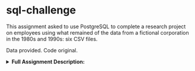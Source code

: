 # sql-challenge

This assignment asked to use PostgreSQL to complete a research project on employees using what remained of the data from a fictional corporation in the 1980s and 1990s: six CSV files.

Data provided. Code original.

<details>
  <summary><b>Full Assignment Description:</b></summary>
</br>

<b>Data Modeling</b>

   - Inspect the CSVs and sketch out an ERD of the tables. 
   - Create an image file of your ERD.
   
<b>Data Engineering</b>
  
  - Use the information you have to create a table schema for each of the six CSV files. 
  - Remember to specify data types, primary keys, foreign keys, and other constraints.
 
<b>Data Analysis</b>
  
Once you have a complete database, do the following:

  - List the following details of each employee: employee number, last name, first name, gender, and salary.
  - List employees who were hired in 1986.
  - List the manager of each department with the following information: department number, department name, the manager's employee number, last name, first name, and start and end employment dates.
  - List the department of each employee with the following information: employee number, last name, first name, and department name.
  - List all employees whose first name is "Hercules" and last names begin with "B."
  - List all employees in the Sales department, including their employee number, last name, first name, and department name.
  - List all employees in the Sales and Development departments, including their employee number, last name, first name, and department name.
  - In descending order, list the frequency count of employee last names, i.e., how many employees share each last name.

<b>Bonus</b>
 
 - Import the SQL database into Pandas
 - Create a histogram to visualize the most common salary ranges for employee
 - Create a bar chart of average salary by title
 </details>
